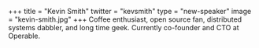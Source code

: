 +++
title = "Kevin Smith"
twitter = "kevsmith"
type = "new-speaker"
image = "kevin-smith.jpg"
+++
Coffee enthusiast, open source fan, distributed systems dabbler, and long time geek. Currently co-founder and CTO at Operable.
